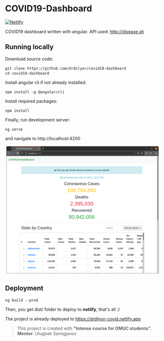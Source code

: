 # COVID19-Dashboard
[![Netlify](https://api.netlify.com/api/v1/badges/4d0867de-7add-4924-8d6d-f4bb67643101/deploy-status)](http://drdilyor-covid.netlify.app)

COVID19 dashboard written with angular. API used: http://disease.sh

## Running locally
Download source code:

    git clone https://github.com/drdilyor/covid19-dashboard
    cd covid19-dashboard

Install angular cli if not already installed:

    npm install -g @angular/cli

Install required packages:

    npm install

Finally, run development server:

    ng serve

and navigate to http://localhost:4200

![Screenshot](screenshot.png)

## Deployment
    ng build --prod

Then, you get dist/ folder to deploy to **netlify**, that's all *:)*

The project is already deployed to https://drdilyor-covid.netlify.app

> This project is created with **"Intense course for OMUC students"**.
> **Mentor**: Ulugbek Samigjanov
